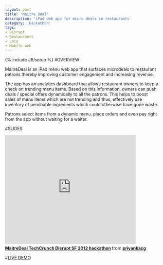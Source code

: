 ```yaml
---
layout: post
title: 'Maitre Deal'
description: 'iPad web app for micro deals in restaurants'
category: 'Hackathon'
tags:
- Disrupt
- Restaurants
- Locu
- Mobile web
---
```

{% include JB/setup %}
#OVERVIEW

MaitreDeal is an iPad menu web app that surfaces microdeals to restaurant patrons thereby improving customer engagement and increasing revenue.

The app has an analytics dashboard that allows restaurant owners to keep a check on trending menu items. Based on this information, owners can push deals / special offers dynamically to all the patrons. This helps to boost sales of menu items which are not trending and thus, effectively use inventory of perishable ingredients which could otherwise have gone waste.

Patrons select items from a dynamic menu, place orders and even pay right from the app without waiting for a waiter.

#SLIDES

<iframe src="http://www.slideshare.net/slideshow/embed_code/14225558" width="427" height="356" frameborder="0" marginwidth="0" marginheight="0" scrolling="no" style="border:1px solid #CCC;border-width:1px 1px 0;margin-bottom:5px" allowfullscreen="1"> </iframe> 
<div style="margin-bottom:5px"> <strong> <a href="https://www.slideshare.net/priyankacg/maitredeal-techcrunch-disrupt-sf-2012-hackathon" title="MaitreDeal TechCrunch Disrupt SF 2012 hackathon" target="_blank">MaitreDeal TechCrunch Disrupt SF 2012 hackathon</a> </strong> from <strong><a href="http://www.slideshare.net/priyankacg" target="_blank">priyankacg</a></strong> 
</div>

#[LIVE DEMO](http://on.aol.com/video/maitre-deal-demo-517474039)
